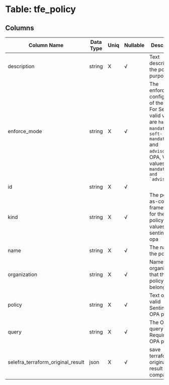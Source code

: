 # Table: tfe_policy

## Columns 

|  Column Name   |  Data Type  | Uniq | Nullable | Description | 
|  ----  | ----  | ----  | ----  | ---- | 
| description | string | X | √ | Text describing the policy's purpose | 
| enforce_mode | string | X | √ | The enforcement configuration of the policy. For Sentinel, valid values are `hard-mandatory`, `soft-mandatory` and `advisory`. For OPA, Valid values are ``mandatory` and `advisory`` | 
| id | string | X | √ |  | 
| kind | string | X | √ | The policy-as-code framework for the policy. Valid values are sentinel and opa | 
| name | string | X | √ | The name of the policy | 
| organization | string | X | √ | Name of the organization that this policy belongs to | 
| policy | string | X | √ | Text of a valid Sentinel or OPA policy | 
| query | string | X | √ | The OPA query to run. Required for OPA policies | 
| selefra_terraform_original_result | json | X | √ | save terraform original result for compatibility | 


